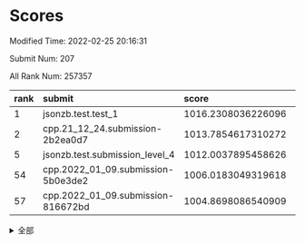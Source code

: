 # Scores

Modified Time: 2022-02-25 20:16:31

Submit Num: 207

All Rank Num: 257357

| rank |               submit               |       score        |       sigma        | pk_num |
| :--- | :--------------------------------- | :----------------- | :----------------- | :----- |
| 1    | jsonzb.test.test_1                 | 1016.2308036226096 | 0.8941796549161423 | 4974   |
| 2    | cpp.21_12_24.submission-2b2ea0d7   | 1013.7854617310272 | 0.8110549384182479 | 4972   |
| 5    | jsonzb.test.submission_level_4     | 1012.0037895458626 | 0.7883128928445381 | 4973   |
| 54   | cpp.2022_01_09.submission-5b0e3de2 | 1006.0183049319618 | 0.7152248683009154 | 4969   |
| 57   | cpp.2022_01_09.submission-816672bd | 1004.8698086540909 | 0.7117123557239641 | 4974   |


<details>
<summary>全部</summary>

| rank |                 submit                 |       score        |       sigma        | pk_num |
| :--- | :------------------------------------- | :----------------- | :----------------- | :----- |
| 1    | jsonzb.test.test_1                     | 1016.2308036226096 | 0.8941796549161423 | 4974   |
| 2    | cpp.21_12_24.submission-2b2ea0d7       | 1013.7854617310272 | 0.8110549384182479 | 4972   |
| 3    | gobigger.level_3.submission_level_3_24 | 1012.7449684660181 | 0.763645456419641  | 4975   |
| 4    | gobigger.level_3.submission_level_3_8  | 1012.3273900589702 | 0.7603313894689815 | 4978   |
| 5    | jsonzb.test.submission_level_4         | 1012.0037895458626 | 0.7883128928445381 | 4973   |
| 6    | gobigger.level_3.submission_level_3_31 | 1011.5358799827264 | 0.7754756051573242 | 4968   |
| 7    | gobigger.level_3.submission_level_3_12 | 1011.4970854960031 | 0.770152425744297  | 4975   |
| 8    | gobigger.level_3.submission_level_3_13 | 1011.1688020785787 | 0.7740064670526511 | 4975   |
| 9    | gobigger.level_3.submission_level_3_4  | 1010.9495962528985 | 0.7752596512256027 | 4970   |
| 10   | gobigger.level_3.submission_level_3_44 | 1010.939752446249  | 0.7685319129616495 | 4975   |
| 11   | gobigger.level_3.submission_level_3_35 | 1010.7887773901116 | 0.777250164828899  | 4975   |
| 12   | gobigger.level_3.submission_level_3_2  | 1010.6270008477136 | 0.7721240936971286 | 4977   |
| 13   | gobigger.level_3.submission_level_3_38 | 1010.5596515588541 | 0.7709336935605583 | 4973   |
| 14   | gobigger.level_3.submission_level_3_49 | 1010.529669083085  | 0.7464523465037249 | 4971   |
| 15   | gobigger.level_3.submission_level_3_41 | 1010.5211307443997 | 0.7668136888707269 | 4978   |
| 16   | gobigger.level_3.submission_level_3_39 | 1010.4942240981395 | 0.7715262122861057 | 4977   |
| 17   | gobigger.level_3.submission_level_3_25 | 1010.3674267778188 | 0.7583661654025501 | 4974   |
| 18   | gobigger.level_3.submission_level_3_9  | 1010.3574610541563 | 0.7959384529812091 | 4976   |
| 19   | gobigger.level_3.submission_level_3_48 | 1010.3245038325555 | 0.7427844816948412 | 4971   |
| 20   | gobigger.level_3.submission_level_3_20 | 1010.2829710324254 | 0.7425166693958208 | 4976   |
| 21   | gobigger.level_3.submission_level_3_27 | 1010.2636616288232 | 0.7729356499959261 | 4973   |
| 22   | gobigger.level_3.submission_level_3_0  | 1010.2318418375656 | 0.7714772982420405 | 4974   |
| 23   | gobigger.level_3.submission_level_3_37 | 1010.2137245975435 | 0.7511141788106228 | 4969   |
| 24   | gobigger.level_3.submission_level_3_29 | 1010.0975033261083 | 0.7454832267374302 | 4974   |
| 25   | gobigger.level_3.submission_level_3_30 | 1010.0719399578511 | 0.7466370593378135 | 4975   |
| 26   | gobigger.level_3.submission_level_3_26 | 1009.9516582914897 | 0.7407270165960144 | 4971   |
| 27   | gobigger.level_3.submission_level_3_18 | 1009.944425573888  | 0.7601958542909903 | 4973   |
| 28   | gobigger.level_3.submission_level_3_32 | 1009.9038391420956 | 0.7395577164174189 | 4971   |
| 29   | gobigger.level_3.submission_level_3_5  | 1009.8580712912488 | 0.7617732441526116 | 4975   |
| 30   | gobigger.level_3.submission_level_3_14 | 1009.8326543560876 | 0.7536594086044794 | 4973   |
| 31   | gobigger.level_3.submission_level_3_28 | 1009.8314116721507 | 0.7609744745963327 | 4975   |
| 32   | gobigger.level_3.submission_level_3_17 | 1009.8167748303797 | 0.7539560992641383 | 4974   |
| 33   | gobigger.level_3.submission_level_3_47 | 1009.8084041799694 | 0.7598544919142796 | 4975   |
| 34   | gobigger.level_3.submission_level_3_34 | 1009.779755004882  | 0.7555642768109677 | 4970   |
| 35   | gobigger.level_3.submission_level_3_45 | 1009.7471063240613 | 0.7699260220242937 | 4977   |
| 36   | gobigger.level_3.submission_level_3_23 | 1009.6019266667746 | 0.7634199682600675 | 4974   |
| 37   | gobigger.level_3.submission_level_3_36 | 1009.5478416709802 | 0.7598811123935169 | 4976   |
| 38   | gobigger.level_3.submission_level_3_6  | 1009.5046742009442 | 0.7571050244233026 | 4974   |
| 39   | gobigger.level_3.submission_level_3_19 | 1009.4682908258202 | 0.7498065581806665 | 4971   |
| 40   | gobigger.level_3.submission_level_3_21 | 1009.4492727626078 | 0.7475964658603084 | 4971   |
| 41   | gobigger.level_3.submission_level_3_33 | 1009.4363959605444 | 0.7522735928046738 | 4973   |
| 42   | gobigger.level_3.submission_level_3_3  | 1009.388686487546  | 0.7770863953066471 | 4971   |
| 43   | gobigger.level_3.submission_level_3_43 | 1009.3371898949466 | 0.7416460595113822 | 4976   |
| 44   | gobigger.level_3.submission_level_3_11 | 1009.2763548207356 | 0.7486510820506331 | 4975   |
| 45   | gobigger.level_3.submission_level_3_10 | 1009.236494244407  | 0.7386650435924287 | 4977   |
| 46   | gobigger.level_3.submission_level_3_40 | 1009.1975781690377 | 0.7459414595323292 | 4976   |
| 47   | gobigger.level_3.submission_level_3_46 | 1009.1804023441698 | 0.761693508305551  | 4977   |
| 48   | gobigger.level_3.submission_level_3_7  | 1009.1437068233728 | 0.7532559150332759 | 4971   |
| 49   | gobigger.level_3.submission_level_3_22 | 1009.0872592331873 | 0.747329326643939  | 4970   |
| 50   | gobigger.level_3.submission_level_3_16 | 1008.8063333436343 | 0.7560289959348446 | 4977   |
| 51   | gobigger.level_3.submission_level_3_1  | 1008.6986212708615 | 0.75020810309621   | 4970   |
| 52   | gobigger.level_3.submission_level_3_15 | 1008.2025632596137 | 0.7327457925128772 | 4976   |
| 53   | gobigger.level_3.submission_level_3_42 | 1008.0630639677348 | 0.7505661721147331 | 4972   |
| 54   | cpp.2022_01_09.submission-5b0e3de2     | 1006.0183049319618 | 0.7152248683009154 | 4969   |
| 55   | gobigger.level_1.submission_level_1_1  | 1005.1431813288752 | 0.7498049168293115 | 4975   |
| 56   | gobigger.level_1.submission_level_1_24 | 1005.1385151480729 | 0.7100891597272913 | 4974   |
| 57   | cpp.2022_01_09.submission-816672bd     | 1004.8698086540909 | 0.7117123557239641 | 4974   |
| 58   | gobigger.level_1.submission_level_1_35 | 1004.6954739330445 | 0.7160505808508417 | 4972   |
| 59   | gobigger.level_1.submission_level_1_17 | 1004.5703434531359 | 0.7223987569013065 | 4976   |
| 60   | gobigger.level_1.submission_level_1_31 | 1004.351215002466  | 0.7167530899985283 | 4972   |
| 61   | gobigger.level_1.submission_level_1_5  | 1004.3064417925871 | 0.7154106633854801 | 4978   |
| 62   | gobigger.level_1.submission_level_1_10 | 1004.2280558243665 | 0.738240317484945  | 4975   |
| 63   | gobigger.level_1.submission_level_1_27 | 1004.0168309873443 | 0.7148915917257304 | 4979   |
| 64   | gobigger.level_1.submission_level_1_11 | 1003.9958818874865 | 0.7283911305601724 | 4974   |
| 65   | gobigger.level_1.submission_level_1_13 | 1003.8564386227275 | 0.7055595788978491 | 4973   |
| 66   | gobigger.level_1.submission_level_1_19 | 1003.8130136846518 | 0.7255751039278956 | 4971   |
| 67   | gobigger.level_1.submission_level_1_37 | 1003.7327907751034 | 0.7242529131675769 | 4971   |
| 68   | gobigger.level_1.submission_level_1_36 | 1003.676133545009  | 0.7290365277237701 | 4973   |
| 69   | gobigger.level_1.submission_level_1_22 | 1003.6626816699155 | 0.7191257267468046 | 4971   |
| 70   | gobigger.level_1.submission_level_1_32 | 1003.6345660034532 | 0.7228710375877667 | 4971   |
| 71   | gobigger.level_1.submission_level_1_16 | 1003.6307075358851 | 0.7300569622046811 | 4973   |
| 72   | gobigger.level_1.submission_level_1_38 | 1003.589381829423  | 0.7210326515429627 | 4969   |
| 73   | gobigger.level_1.submission_level_1_45 | 1003.4526120162485 | 0.7261403541397152 | 4971   |
| 74   | gobigger.level_1.submission_level_1_49 | 1003.4504658979546 | 0.7132295236541873 | 4970   |
| 75   | gobigger.level_1.submission_level_1_12 | 1003.3755845500124 | 0.7103061121205341 | 4974   |
| 76   | gobigger.level_1.submission_level_1_14 | 1003.3611321582441 | 0.7246294594402609 | 4979   |
| 77   | gobigger.level_1.submission_level_1_4  | 1003.3520659388013 | 0.733199496549781  | 4977   |
| 78   | gobigger.level_1.submission_level_1_6  | 1003.3367230167372 | 0.7247967151363918 | 4974   |
| 79   | gobigger.level_1.submission_level_1_39 | 1003.3341034606982 | 0.7276020049909586 | 4975   |
| 80   | gobigger.level_1.submission_level_1_23 | 1003.0710328253733 | 0.7241723772889285 | 4976   |
| 81   | gobigger.level_1.submission_level_1_46 | 1003.0582384322068 | 0.7190133220076764 | 4973   |
| 82   | gobigger.level_1.submission_level_1_34 | 1002.9446448958921 | 0.7187517053559591 | 4968   |
| 83   | gobigger.level_1.submission_level_1_18 | 1002.9075022275957 | 0.7149493768646422 | 4972   |
| 84   | gobigger.level_1.submission_level_1_25 | 1002.8993451983151 | 0.7039463058382692 | 4969   |
| 85   | gobigger.level_1.submission_level_1_47 | 1002.8742955883349 | 0.7194025809232346 | 4971   |
| 86   | gobigger.level_1.submission_level_1_3  | 1002.8646206129314 | 0.7209911277663751 | 4972   |
| 87   | gobigger.level_1.submission_level_1_48 | 1002.7210304351904 | 0.7205293505348808 | 4966   |
| 88   | gobigger.level_1.submission_level_1_15 | 1002.6745835349832 | 0.7100298218781512 | 4973   |
| 89   | gobigger.level_1.submission_level_1_0  | 1002.6641530074143 | 0.7059743649848677 | 4979   |
| 90   | gobigger.level_1.submission_level_1_26 | 1002.6417651631516 | 0.7117942930314897 | 4978   |
| 91   | gobigger.level_1.submission_level_1_29 | 1002.5870362920168 | 0.7221741986793642 | 4979   |
| 92   | gobigger.level_1.submission_level_1_2  | 1002.578681443084  | 0.7085262089483862 | 4972   |
| 93   | gobigger.level_1.submission_level_1_33 | 1002.578071009789  | 0.7097644299298537 | 4974   |
| 94   | gobigger.level_1.submission_level_1_8  | 1002.5521188159785 | 0.7094553944956826 | 4972   |
| 95   | gobigger.level_1.submission_level_1_7  | 1002.5403904686533 | 0.7109118803929158 | 4974   |
| 96   | gobigger.level_1.submission_level_1_40 | 1002.5062886379287 | 0.7209661084173968 | 4971   |
| 97   | gobigger.level_1.submission_level_1_43 | 1002.326947512708  | 0.716208032209242  | 4972   |
| 98   | gobigger.level_1.submission_level_1_44 | 1002.2194893400793 | 0.7113313751416256 | 4972   |
| 99   | gobigger.level_1.submission_level_1_9  | 1002.1887825167755 | 0.7152562910835015 | 4971   |
| 100  | gobigger.level_1.submission_level_1_30 | 1002.1031670436083 | 0.7076518264728742 | 4969   |
| 101  | gobigger.level_1.submission_level_1_28 | 1002.093873450883  | 0.704206895687333  | 4976   |
| 102  | gobigger.level_1.submission_level_1_21 | 1002.0684974519795 | 0.7218563032289769 | 4970   |
| 103  | gobigger.level_1.submission_level_1_20 | 1001.8050506119054 | 0.7084225340085889 | 4972   |
| 104  | gobigger.level_1.submission_level_1_41 | 1001.5237138851818 | 0.7024636034238476 | 4962   |
| 105  | gobigger.level_1.submission_level_1_42 | 1001.4362527054457 | 0.7134479440688376 | 4971   |
| 106  | gobigger.random.submission_random_19   | 997.5611135928561  | 0.7107017226520845 | 4972   |
| 107  | gobigger.random.submission_random_44   | 997.4445364187555  | 0.701564843944004  | 4973   |
| 108  | gobigger.random.submission_random_8    | 997.165115945239   | 0.7057652731615491 | 4968   |
| 109  | gobigger.random.submission_random_49   | 997.0584144506581  | 0.7074945719504873 | 4974   |
| 110  | gobigger.random.submission_random_45   | 997.0522306857748  | 0.7003484477775646 | 4973   |
| 111  | gobigger.random.submission_random_10   | 996.9919342891553  | 0.7207356320350099 | 4973   |
| 112  | gobigger.random.submission_random_48   | 996.9101577064087  | 0.7186359630182492 | 4971   |
| 113  | gobigger.random.submission_random_32   | 996.8883326234811  | 0.7088287629158987 | 4973   |
| 114  | gobigger.random.submission_random_6    | 996.7647167755756  | 0.7021313023814133 | 4972   |
| 115  | gobigger.random.submission_random_28   | 996.697949304139   | 0.7136590491930744 | 4971   |
| 116  | gobigger.random.submission_random_41   | 996.6554652885142  | 0.7195607739489552 | 4975   |
| 117  | gobigger.random.submission_random_14   | 996.5990803594322  | 0.7153804363919724 | 4975   |
| 118  | gobigger.random.submission_random_18   | 996.549296079201   | 0.7084406921843718 | 4977   |
| 119  | gobigger.random.submission_random_42   | 996.48595521161    | 0.6969276635493258 | 4971   |
| 120  | gobigger.random.submission_random_2    | 996.4439913214421  | 0.7160686527625318 | 4972   |
| 121  | gobigger.random.submission_random_16   | 996.3339889101186  | 0.713416821721245  | 4977   |
| 122  | gobigger.random.submission_random_31   | 996.3301023482442  | 0.7080284160172041 | 4972   |
| 123  | gobigger.random.submission_random_9    | 996.2332380470281  | 0.727269601942107  | 4976   |
| 124  | gobigger.random.submission_random_33   | 996.2187717947526  | 0.7089454104039778 | 4975   |
| 125  | gobigger.random.submission_random_38   | 996.2098475217247  | 0.7174574269139388 | 4970   |
| 126  | gobigger.random.submission_random_43   | 996.1164320943565  | 0.7086863521313331 | 4972   |
| 127  | gobigger.random.submission_random_15   | 996.0225840431532  | 0.7172953836304238 | 4972   |
| 128  | gobigger.random.submission_random_4    | 995.9826812888992  | 0.7301093807844051 | 4972   |
| 129  | gobigger.random.submission_random_12   | 995.9816524102473  | 0.6991920263766642 | 4973   |
| 130  | gobigger.random.submission_random_21   | 995.9343016953289  | 0.7189876238197509 | 4974   |
| 131  | gobigger.random.submission_random_3    | 995.9247611262238  | 0.7216158825554022 | 4972   |
| 132  | gobigger.random.submission_random_47   | 995.8919942575063  | 0.6992523488535689 | 4978   |
| 133  | gobigger.random.submission_random_46   | 995.8706878908449  | 0.7036827209194462 | 4971   |
| 134  | gobigger.random.submission_random_0    | 995.854097317877   | 0.7036910339384587 | 4973   |
| 135  | gobigger.random.submission_random_34   | 995.729833732203   | 0.7126106929711439 | 4971   |
| 136  | gobigger.random.submission_random_36   | 995.7182155939565  | 0.7234301855582653 | 4972   |
| 137  | gobigger.random.submission_random_29   | 995.7095741986809  | 0.7036645831235359 | 4975   |
| 138  | gobigger.random.submission_random_20   | 995.6133263926326  | 0.7056142450198227 | 4973   |
| 139  | gobigger.random.submission_random_11   | 995.612804893272   | 0.6946948771188497 | 4974   |
| 140  | gobigger.random.submission_random_39   | 995.5875902997785  | 0.7134036415616377 | 4971   |
| 141  | gobigger.random.submission_random_23   | 995.5436333517175  | 0.700998202178597  | 4971   |
| 142  | gobigger.random.submission_random_40   | 995.4989461622191  | 0.7162657958784352 | 4977   |
| 143  | gobigger.random.submission_random_27   | 995.411816697213   | 0.7116736789253109 | 4970   |
| 144  | gobigger.random.submission_random_26   | 995.3872485334398  | 0.714661322873335  | 4976   |
| 145  | gobigger.random.submission_random_1    | 995.3837943601122  | 0.7100794378236812 | 4976   |
| 146  | gobigger.random.submission_random_5    | 995.3786234336727  | 0.7056015204158049 | 4974   |
| 147  | gobigger.random.submission_random_35   | 995.377392401146   | 0.714328567801405  | 4970   |
| 148  | gobigger.random.submission_random_25   | 995.3465231936535  | 0.7163606257175178 | 4973   |
| 149  | gobigger.random.submission_random_7    | 995.128137451111   | 0.7185828517062812 | 4968   |
| 150  | gobigger.random.submission_random_37   | 994.9488278585645  | 0.7092330266527361 | 4974   |
| 151  | gobigger.random.submission_random_17   | 994.9000457136968  | 0.7092350197384178 | 4970   |
| 152  | gobigger.level_2.submission_level_2_28 | 994.7599718385497  | 0.7353899229219677 | 4973   |
| 153  | gobigger.random.submission_random_30   | 994.6545121842138  | 0.7042383058323437 | 4972   |
| 154  | gobigger.random.submission_random_22   | 994.5049949016517  | 0.7313528946645801 | 4973   |
| 155  | gobigger.random.submission_random_24   | 994.3885623949229  | 0.7255338804300955 | 4971   |
| 156  | gobigger.random.submission_random_13   | 994.2420509028962  | 0.7067826206463237 | 4974   |
| 157  | gobigger.level_2.submission_level_2_22 | 994.089056765649   | 0.7294193138330861 | 4971   |
| 158  | gobigger.level_2.submission_level_2_4  | 993.9676207449388  | 0.7519149528240758 | 4968   |
| 159  | gobigger.level_2.submission_level_2_23 | 993.960286130952   | 0.7261044970573409 | 4972   |
| 160  | gobigger.level_2.submission_level_2_29 | 993.8188080734965  | 0.7191409316079198 | 4974   |
| 161  | gobigger.level_2.submission_level_2_2  | 993.6522205721016  | 0.7350223170836532 | 4971   |
| 162  | gobigger.level_2.submission_level_2_36 | 993.5811876622724  | 0.7265167264278308 | 4975   |
| 163  | gobigger.level_2.submission_level_2_12 | 993.4115326841415  | 0.7372542923664819 | 4972   |
| 164  | gobigger.level_2.submission_level_2_37 | 993.1526108256693  | 0.7372343347077231 | 4974   |
| 165  | gobigger.level_2.submission_level_2_11 | 993.1483537127694  | 0.7348621003919631 | 4977   |
| 166  | gobigger.level_2.submission_level_2_42 | 992.9900653454775  | 0.7488460900840166 | 4975   |
| 167  | gobigger.level_2.submission_level_2_44 | 992.8790169292038  | 0.7331746400304979 | 4975   |
| 168  | gobigger.level_2.submission_level_2_1  | 992.8298998313901  | 0.745850060577346  | 4974   |
| 169  | gobigger.level_2.submission_level_2_39 | 992.7876648448133  | 0.7464965382298    | 4973   |
| 170  | gobigger.level_2.submission_level_2_10 | 992.665752268498   | 0.7483249983840619 | 4974   |
| 171  | gobigger.level_2.submission_level_2_25 | 992.5725571732927  | 0.7560948964248602 | 4974   |
| 172  | gobigger.level_2.submission_level_2_21 | 992.5690241130301  | 0.7592389713221898 | 4971   |
| 173  | gobigger.level_2.submission_level_2_46 | 992.5435002144669  | 0.7553651287146483 | 4972   |
| 174  | gobigger.level_2.submission_level_2_5  | 992.5216192113016  | 0.7393456798166452 | 4975   |
| 175  | gobigger.level_2.submission_level_2_8  | 992.4447320400562  | 0.7371453536623512 | 4969   |
| 176  | gobigger.level_2.submission_level_2_20 | 992.3547788738649  | 0.7405230671451428 | 4973   |
| 177  | gobigger.level_2.submission_level_2_0  | 992.2347371828072  | 0.7508803439763221 | 4973   |
| 178  | gobigger.level_2.submission_level_2_40 | 992.1896235648508  | 0.7503438790873652 | 4975   |
| 179  | gobigger.level_2.submission_level_2_18 | 992.1323465057096  | 0.7491789775756889 | 4973   |
| 180  | gobigger.level_2.submission_level_2_7  | 992.0323142455277  | 0.7494110384426798 | 4976   |
| 181  | gobigger.level_2.submission_level_2_49 | 991.9831218231612  | 0.7353556137255453 | 4972   |
| 182  | gobigger.level_2.submission_level_2_6  | 991.9573608202603  | 0.7569082138173281 | 4976   |
| 183  | gobigger.level_2.submission_level_2_14 | 991.9311056379465  | 0.75373129063283   | 4974   |
| 184  | gobigger.level_2.submission_level_2_32 | 991.7613450116486  | 0.7417301459384729 | 4976   |
| 185  | gobigger.level_2.submission_level_2_9  | 991.7074140240278  | 0.7590233814194591 | 4971   |
| 186  | gobigger.level_2.submission_level_2_33 | 991.6742370193443  | 0.7469333281096758 | 4972   |
| 187  | gobigger.level_2.submission_level_2_30 | 991.6668728709316  | 0.7574030346247699 | 4979   |
| 188  | gobigger.level_2.submission_level_2_41 | 991.6213936312593  | 0.7748779257279231 | 4972   |
| 189  | gobigger.level_2.submission_level_2_16 | 991.6089724859419  | 0.7356633208274652 | 4971   |
| 190  | gobigger.level_2.submission_level_2_48 | 991.6080735821896  | 0.7501589089431902 | 4969   |
| 191  | gobigger.level_2.submission_level_2_27 | 991.5199626017298  | 0.7572079445772056 | 4972   |
| 192  | gobigger.level_2.submission_level_2_34 | 991.3495728478991  | 0.7408040744835916 | 4973   |
| 193  | gobigger.level_2.submission_level_2_13 | 991.3187910905605  | 0.7625340172627467 | 4976   |
| 194  | gobigger.level_2.submission_level_2_35 | 991.2777664358238  | 0.7797449595246918 | 4968   |
| 195  | gobigger.level_2.submission_level_2_38 | 991.1136311918656  | 0.7555871880519314 | 4972   |
| 196  | gobigger.level_2.submission_level_2_24 | 991.0579663691963  | 0.7419228779721976 | 4976   |
| 197  | gobigger.level_2.submission_level_2_45 | 991.0423025718911  | 0.7696571241445028 | 4966   |
| 198  | gobigger.level_2.submission_level_2_19 | 990.8140747639578  | 0.7667087291147154 | 4974   |
| 199  | gobigger.level_2.submission_level_2_26 | 990.7851342728501  | 0.7536623845483996 | 4974   |
| 200  | gobigger.level_2.submission_level_2_3  | 990.7385532308688  | 0.771672640462896  | 4970   |
| 201  | gobigger.level_2.submission_level_2_17 | 990.603165229988   | 0.7840090986759795 | 4971   |
| 202  | gobigger.level_2.submission_level_2_31 | 990.4003415211675  | 0.7451101854698128 | 4977   |
| 203  | gobigger.level_2.submission_level_2_47 | 990.3020058326496  | 0.7869676964964827 | 4973   |
| 204  | gobigger.level_2.submission_level_2_43 | 990.2972027144073  | 0.7469687590842817 | 4972   |
| 205  | gobigger.level_2.submission_level_2_15 | 990.1175289410384  | 0.7585062896605476 | 4972   |
| 206  | gobigger.none.submission_none_0        | 977.6525890707603  | 1.3759144796110077 | 4976   |
| 207  | gobigger.none.submission_none_1        | 976.850484983575   | 1.348698107304718  | 4973   |

</details>